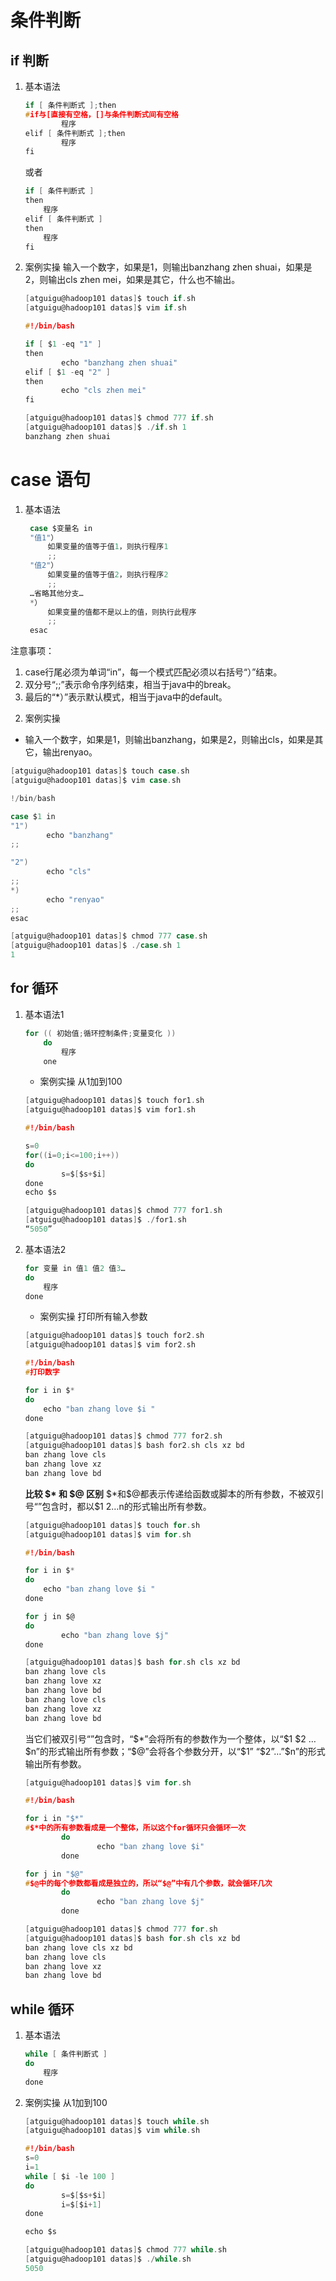 # 条件判断
## if 判断
1. 基本语法
    ```C++
    if [ 条件判断式 ];then
    #if与[直接有空格，[]与条件判断式间有空格
            程序 
    elif [ 条件判断式 ];then
            程序 
    fi 
    ```
    
    或者 
    ```C
    if [ 条件判断式 ] 
    then 
        程序 
    elif [ 条件判断式 ]
    then
        程序 
    fi
    ```
2. 案例实操
输入一个数字，如果是1，则输出banzhang zhen shuai，如果是2，则输出cls zhen mei，如果是其它，什么也不输出。
    ```C
    [atguigu@hadoop101 datas]$ touch if.sh
    [atguigu@hadoop101 datas]$ vim if.sh

    #!/bin/bash

    if [ $1 -eq "1" ]
    then
            echo "banzhang zhen shuai"
    elif [ $1 -eq "2" ]
    then
            echo "cls zhen mei"
    fi

    [atguigu@hadoop101 datas]$ chmod 777 if.sh 
    [atguigu@hadoop101 datas]$ ./if.sh 1
    banzhang zhen shuai
    ```
# case 语句
1. 基本语法
   ```C
    case $变量名 in 
    "值1"） 
        如果变量的值等于值1，则执行程序1 
        ;; 
    "值2"） 
        如果变量的值等于值2，则执行程序2 
        ;; 
    …省略其他分支… 
    *） 
        如果变量的值都不是以上的值，则执行此程序 
        ;; 
    esac
    ```

注意事项：
1)	case行尾必须为单词“in”，每一个模式匹配必须以右括号“）”结束。
2)	双分号“;;”表示命令序列结束，相当于java中的break。
3)	最后的“*）”表示默认模式，相当于java中的default。
2. 案例实操
+ 输入一个数字，如果是1，则输出banzhang，如果是2，则输出cls，如果是其它，输出renyao。
```C
[atguigu@hadoop101 datas]$ touch case.sh
[atguigu@hadoop101 datas]$ vim case.sh

!/bin/bash

case $1 in
"1")
        echo "banzhang"
;;

"2")
        echo "cls"
;;
*)
        echo "renyao"
;;
esac

[atguigu@hadoop101 datas]$ chmod 777 case.sh
[atguigu@hadoop101 datas]$ ./case.sh 1
1
```
## for 循环
1. 基本语法1
    ```C
	for (( 初始值;循环控制条件;变量变化 )) 
        do 
            程序 
        one
    ```
    + 案例实操
    从1加到100
    ```C
    [atguigu@hadoop101 datas]$ touch for1.sh
    [atguigu@hadoop101 datas]$ vim for1.sh

    #!/bin/bash

    s=0
    for((i=0;i<=100;i++))
    do
            s=$[$s+$i]
    done
    echo $s

    [atguigu@hadoop101 datas]$ chmod 777 for1.sh 
    [atguigu@hadoop101 datas]$ ./for1.sh 
    “5050”
    ```
2. 基本语法2
    ```C
    for 变量 in 值1 值2 值3… 
    do 
        程序 
    done
    ```
    + 案例实操
	打印所有输入参数
    ```C
    [atguigu@hadoop101 datas]$ touch for2.sh
    [atguigu@hadoop101 datas]$ vim for2.sh

    #!/bin/bash
    #打印数字

    for i in $*
    do
        echo "ban zhang love $i "
    done

    [atguigu@hadoop101 datas]$ chmod 777 for2.sh 
    [atguigu@hadoop101 datas]$ bash for2.sh cls xz bd
    ban zhang love cls
    ban zhang love xz
    ban zhang love bd
    ```
    **比较 \$\* 和 \$@ 区别**
    \$*和\$@都表示传递给函数或脚本的所有参数，不被双引号“”包含时，都以$1 $2 …$n的形式输出所有参数。
    ```C
    [atguigu@hadoop101 datas]$ touch for.sh
    [atguigu@hadoop101 datas]$ vim for.sh

    #!/bin/bash 

    for i in $*
    do
        echo "ban zhang love $i "
    done

    for j in $@
    do      
            echo "ban zhang love $j"
    done

    [atguigu@hadoop101 datas]$ bash for.sh cls xz bd
    ban zhang love cls 
    ban zhang love xz 
    ban zhang love bd 
    ban zhang love cls
    ban zhang love xz
    ban zhang love bd
    ```
    当它们被双引号“”包含时，“\$*”会将所有的参数作为一个整体，以“\$1 \$2 …\$n”的形式输出所有参数；“\$@”会将各个参数分开，以“\$1” “\$2”…”\$n”的形式输出所有参数。
    ```C
    [atguigu@hadoop101 datas]$ vim for.sh

    #!/bin/bash 

    for i in "$*" 
    #$*中的所有参数看成是一个整体，所以这个for循环只会循环一次 
            do 
                    echo "ban zhang love $i"
            done 

    for j in "$@" 
    #$@中的每个参数都看成是独立的，所以“$@”中有几个参数，就会循环几次 
            do 
                    echo "ban zhang love $j" 
            done

    [atguigu@hadoop101 datas]$ chmod 777 for.sh
    [atguigu@hadoop101 datas]$ bash for.sh cls xz bd
    ban zhang love cls xz bd
    ban zhang love cls
    ban zhang love xz
    ban zhang love bd
    ```
## while 循环
1. 基本语法
    ```C
    while [ 条件判断式 ] 
    do 
        程序
    done
    ```
2. 案例实操
从1加到100
    ```C
    [atguigu@hadoop101 datas]$ touch while.sh
    [atguigu@hadoop101 datas]$ vim while.sh

    #!/bin/bash
    s=0
    i=1
    while [ $i -le 100 ]
    do
            s=$[$s+$i]
            i=$[$i+1]
    done

    echo $s

    [atguigu@hadoop101 datas]$ chmod 777 while.sh 
    [atguigu@hadoop101 datas]$ ./while.sh 
    5050
    ```